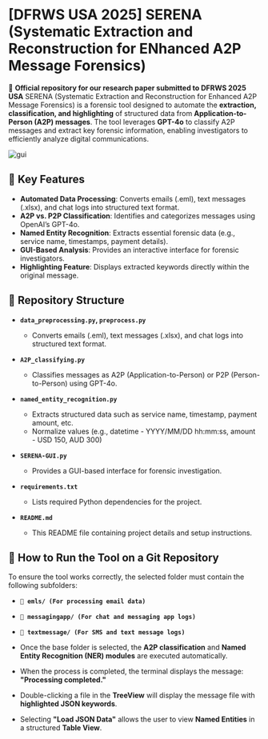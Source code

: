 # [DFRWS USA 2025] SERENA (Systematic Extraction and Reconstruction for ENhanced A2P Message Forensics)

📄 **Official repository for our research paper submitted to DFRWS 2025 USA**
SERENA (Systematic Extraction and Reconstruction for Enhanced A2P Message Forensics) is a forensic tool designed to automate the **extraction, classification, and highlighting** of structured data from **Application-to-Person (A2P) messages**. The tool leverages **GPT-4o** to classify A2P messages and extract key forensic information, enabling investigators to efficiently analyze digital communications.

![gui](https://github.com/user-attachments/assets/c33ef1ef-ca3a-4424-96f6-016114c6711b)


## 📌 Key Features
- **Automated Data Processing**: Converts emails (.eml), text messages (.xlsx), and chat logs into structured text format.
- **A2P vs. P2P Classification**: Identifies and categorizes messages using OpenAI’s GPT-4o.
- **Named Entity Recognition**: Extracts essential forensic data (e.g., service name, timestamps, payment details).
- **GUI-Based Analysis**: Provides an interactive interface for forensic investigators.
- **Highlighting Feature**: Displays extracted keywords directly within the original message.

## 📂 Repository Structure

- **`data_preprocessing.py`, `preprocess.py`**  
  - Converts emails (.eml), text messages (.xlsx), and chat logs into structured text format.

- **`A2P_classifying.py`**  
  - Classifies messages as A2P (Application-to-Person) or P2P (Person-to-Person) using GPT-4o.

- **`named_entity_recognition.py`**  
  - Extracts structured data such as service name, timestamp, payment amount, etc.
  - Normalize values (e.g., datetime - YYYY/MM/DD hh:mm:ss, amount - USD 150, AUD 300)

- **`SERENA-GUI.py`**  
  - Provides a GUI-based interface for forensic investigation.

- **`requirements.txt`**  
  - Lists required Python dependencies for the project.

- **`README.md`**  
  - This README file containing project details and setup instructions.
 

## 📌 How to Run the Tool on a Git Repository
To ensure the tool works correctly, the selected folder must contain the following subfolders:

- **`📂 emls/ (For processing email data)`** 
- **`📂 messagingapp/ (For chat and messaging app logs)`** 
- **`📂 textmessage/ (For SMS and text message logs)`**

- Once the base folder is selected, the **A2P classification** and **Named Entity Recognition (NER) modules** are executed automatically.

- When the process is completed, the terminal displays the message:  
  **"Processing completed."**
- Double-clicking a file in the **TreeView** will display the message file with **highlighted JSON keywords**.
- Selecting **"Load JSON Data"** allows the user to view **Named Entities** in a structured **Table View**.




